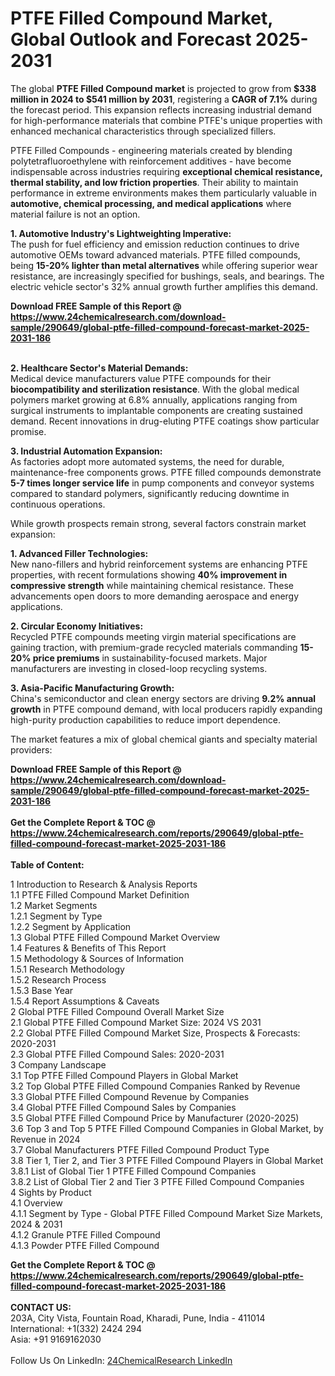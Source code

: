 <h1>PTFE Filled Compound Market, Global Outlook and Forecast 2025-2031</h1><p>The global <strong>PTFE Filled Compound market</strong> is projected to grow from <strong>$338 million in 2024 to $541 million by 2031</strong>, registering a <strong>CAGR of 7.1%</strong> during the forecast period. This expansion reflects increasing industrial demand for high-performance materials that combine PTFE's unique properties with enhanced mechanical characteristics through specialized fillers.</p><p>PTFE Filled Compounds - engineering materials created by blending polytetrafluoroethylene with reinforcement additives - have become indispensable across industries requiring <strong>exceptional chemical resistance, thermal stability, and low friction properties</strong>. Their ability to maintain performance in extreme environments makes them particularly valuable in <strong>automotive, chemical processing, and medical applications</strong> where material failure is not an option.</p><p><strong>1. Automotive Industry's Lightweighting Imperative:</strong><br>
The push for fuel efficiency and emission reduction continues to drive automotive OEMs toward advanced materials. PTFE filled compounds, being <strong>15-20% lighter than metal alternatives</strong> while offering superior wear resistance, are increasingly specified for bushings, seals, and bearings. The electric vehicle sector's 32% annual growth further amplifies this demand.</p><div><b>Download FREE Sample of this Report @ 
            <a href="https://www.24chemicalresearch.com/download-sample/290649/global-ptfe-filled-compound-forecast-market-2025-2031-186">
            https://www.24chemicalresearch.com/download-sample/290649/global-ptfe-filled-compound-forecast-market-2025-2031-186</a></b></div><br><p><strong>2. Healthcare Sector's Material Demands:</strong><br>
Medical device manufacturers value PTFE compounds for their <strong>biocompatibility and sterilization resistance</strong>. With the global medical polymers market growing at 6.8% annually, applications ranging from surgical instruments to implantable components are creating sustained demand. Recent innovations in drug-eluting PTFE coatings show particular promise.</p><p><strong>3. Industrial Automation Expansion:</strong><br>
As factories adopt more automated systems, the need for durable, maintenance-free components grows. PTFE filled compounds demonstrate <strong>5-7 times longer service life</strong> in pump components and conveyor systems compared to standard polymers, significantly reducing downtime in continuous operations.</p><p>While growth prospects remain strong, several factors constrain market expansion:</p><p><strong>1. Advanced Filler Technologies:</strong><br>
New nano-fillers and hybrid reinforcement systems are enhancing PTFE properties, with recent formulations showing <strong>40% improvement in compressive strength</strong> while maintaining chemical resistance. These advancements open doors to more demanding aerospace and energy applications.</p><p><strong>2. Circular Economy Initiatives:</strong><br>
Recycled PTFE compounds meeting virgin material specifications are gaining traction, with premium-grade recycled materials commanding <strong>15-20% price premiums</strong> in sustainability-focused markets. Major manufacturers are investing in closed-loop recycling systems.</p><p><strong>3. Asia-Pacific Manufacturing Growth:</strong><br>
China's semiconductor and clean energy sectors are driving <strong>9.2% annual growth</strong> in PTFE compound demand, with local producers rapidly expanding high-purity production capabilities to reduce import dependence.</p><p>The market features a mix of global chemical giants and specialty material providers:</p><div><b>Download FREE Sample of this Report @ 
            <a href="https://www.24chemicalresearch.com/download-sample/290649/global-ptfe-filled-compound-forecast-market-2025-2031-186">
            https://www.24chemicalresearch.com/download-sample/290649/global-ptfe-filled-compound-forecast-market-2025-2031-186</a></b></div><br><div><b>Get the Complete Report & TOC @ 
            <a href="https://www.24chemicalresearch.com/reports/290649/global-ptfe-filled-compound-forecast-market-2025-2031-186">
            https://www.24chemicalresearch.com/reports/290649/global-ptfe-filled-compound-forecast-market-2025-2031-186</a></b></div><br>
            <b>Table of Content:</b><p>1 Introduction to Research & Analysis Reports<br />
 1.1 PTFE Filled Compound Market Definition<br />
 1.2 Market Segments<br />
 1.2.1 Segment by Type<br />
 1.2.2 Segment by Application<br />
 1.3 Global PTFE Filled Compound Market Overview<br />
 1.4 Features & Benefits of This Report<br />
 1.5 Methodology & Sources of Information<br />
 1.5.1 Research Methodology<br />
 1.5.2 Research Process<br />
 1.5.3 Base Year<br />
 1.5.4 Report Assumptions & Caveats<br />
2 Global PTFE Filled Compound Overall Market Size<br />
 2.1 Global PTFE Filled Compound Market Size: 2024 VS 2031<br />
 2.2 Global PTFE Filled Compound Market Size, Prospects & Forecasts: 2020-2031<br />
 2.3 Global PTFE Filled Compound Sales: 2020-2031<br />
3 Company Landscape<br />
 3.1 Top PTFE Filled Compound Players in Global Market<br />
 3.2 Top Global PTFE Filled Compound Companies Ranked by Revenue<br />
 3.3 Global PTFE Filled Compound Revenue by Companies<br />
 3.4 Global PTFE Filled Compound Sales by Companies<br />
 3.5 Global PTFE Filled Compound Price by Manufacturer (2020-2025)<br />
 3.6 Top 3 and Top 5 PTFE Filled Compound Companies in Global Market, by Revenue in 2024<br />
 3.7 Global Manufacturers PTFE Filled Compound Product Type<br />
 3.8 Tier 1, Tier 2, and Tier 3 PTFE Filled Compound Players in Global Market<br />
 3.8.1 List of Global Tier 1 PTFE Filled Compound Companies<br />
 3.8.2 List of Global Tier 2 and Tier 3 PTFE Filled Compound Companies<br />
4 Sights by Product<br />
 4.1 Overview<br />
 4.1.1 Segment by Type - Global PTFE Filled Compound Market Size Markets, 2024 & 2031<br />
 4.1.2 Granule PTFE Filled Compound<br />
 4.1.3 Powder PTFE Filled Compound<br />
</p><div><b>Get the Complete Report & TOC @ 
            <a href="https://www.24chemicalresearch.com/reports/290649/global-ptfe-filled-compound-forecast-market-2025-2031-186">
            https://www.24chemicalresearch.com/reports/290649/global-ptfe-filled-compound-forecast-market-2025-2031-186</a></b></div><br><b>CONTACT US:</b><br>
            203A, City Vista, Fountain Road, Kharadi, Pune, India - 411014<br>
            International: +1(332) 2424 294<br>
            Asia: +91 9169162030 <br><br>
            Follow Us On LinkedIn: <a href="https://www.linkedin.com/company/24chemicalresearch/">24ChemicalResearch LinkedIn</a>